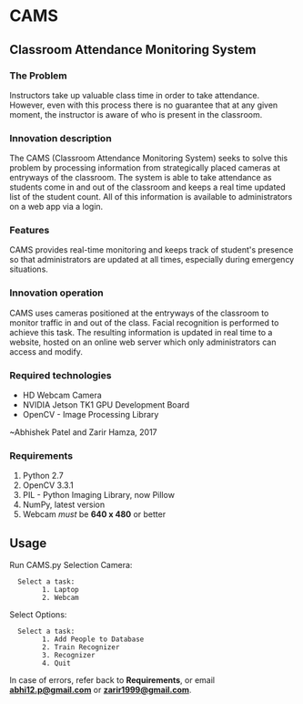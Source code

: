 # CAMS
## Classroom Attendance Monitoring System

### **The Problem**

Instructors take up valuable class time in order to take attendance. However, even with this process there is no guarantee that at any given moment, the instructor is aware of who is present in the classroom.
      
### **Innovation description**

The CAMS (Classroom Attendance Monitoring System) seeks to solve this problem by processing information from strategically placed cameras at entryways of the classroom. The system is able to take attendance as students come in and out of the classroom and keeps a real time updated list of the student count. All of this information is available to administrators on a web app via a login.

### **Features**

CAMS provides real-time monitoring and keeps track of student's presence so that administrators are updated at all times, especially during emergency situations. 

### **Innovation operation**

CAMS uses cameras positioned at the entryways of the classroom to monitor traffic in and out of the class. Facial recognition is performed to achieve this task. The resulting information is updated in real time to a website, hosted on an online web server which only administrators can access and modify. 

### **Required technologies**

* HD Webcam Camera
* NVIDIA Jetson TK1 GPU Development Board
* OpenCV - Image Processing Library

~Abhishek Patel and Zarir Hamza, 2017
### Requirements
1. Python 2.7
2. OpenCV 3.3.1
3. PIL - Python Imaging Library, now Pillow
4. NumPy, latest version
5. Webcam *must* be **640 x 480** or better

## Usage
Run CAMS.py 
Selection Camera:
      
      Select a task:
            1. Laptop
            2. Webcam 
Select Options:

      Select a task:
            1. Add People to Database
            2. Train Recognizer
            3. Recognizer
            4. Quit  
In case of errors, refer back to **Requirements**, or email **abhi12.p@gmail.com** or **zarir1999@gmail.com**.

